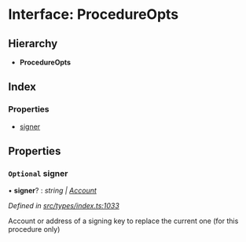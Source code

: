 # Interface: ProcedureOpts

## Hierarchy

* **ProcedureOpts**

## Index

### Properties

* [signer](procedureopts.md#optional-signer)

## Properties

### `Optional` signer

• **signer**? : *string | [Account](../classes/account.md)*

*Defined in [src/types/index.ts:1033](https://github.com/PolymathNetwork/polymesh-sdk/blob/7362b318/src/types/index.ts#L1033)*

Account or address of a signing key to replace the current one (for this procedure only)
